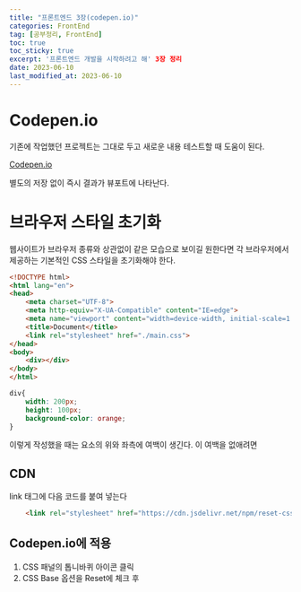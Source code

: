 ```yaml
---
title: "프론트엔드 3장(codepen.io)"
categories: FrontEnd
tag: [공부정리, FrontEnd]
toc: true
toc_sticky: true
excerpt: '프론트엔드 개발을 시작하려고 해' 3장 정리
date: 2023-06-10
last_modified_at: 2023-06-10
---
```


# Codepen.io
기존에 작업했던 프로젝트는 그대로 두고 새로운 내용 테스트할 때 도움이 된다.

[Codepen.io](https://codepen.io/)

별도의 저장 없이 즉시 결과가 뷰포트에 나타난다.

# 브라우저 스타일 초기화
웹사이트가 브라우저 종류와 상관없이 같은 모습으로 보이길 원한다면 각 브라우저에서 제공하는 기본적인 CSS 스타일을 초기화해야 한다.

```HTML
<!DOCTYPE html>
<html lang="en">
<head>
    <meta charset="UTF-8">
    <meta http-equiv="X-UA-Compatible" content="IE=edge">
    <meta name="viewport" content="width=device-width, initial-scale=1.0">
    <title>Document</title>
    <link rel="stylesheet" href="./main.css">
</head>
<body>
    <div></div>
</body>
</html>
```

```CSS
div{
    width: 200px;
    height: 100px;
    background-color: orange;
}
```
이렇게 작성했을 때는 요소의 위와 좌측에 여백이 생긴다. 이 여백을 없애려면

## CDN
link 태그에 다음 코드를 붙여 넣는다
```HTML
    <link rel="stylesheet" href="https://cdn.jsdelivr.net/npm/reset-css@5.0.1/reset.min.css"> 
```

## Codepen.io에 적용
1. CSS 패널의 톱니바퀴 아이콘 클릭
2. CSS Base 옵션을 Reset에 체크 후 